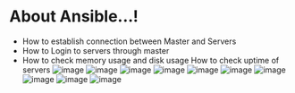 # About Ansible...!
* How to establish connection between Master and Servers
* How to Login to servers through master
* How to check memory usage and disk usage
How to check uptime of servers
![image](https://github.com/pooja-bhavani/About-DevOps/assets/147735975/d07c7697-6dcc-48ad-8b43-03c618473199)
![image](https://github.com/pooja-bhavani/About-DevOps/assets/147735975/2d676985-9ae1-445d-8e6e-47798d79fcbb)
![image](https://github.com/pooja-bhavani/About-DevOps/assets/147735975/2fe90ad8-e04d-46e4-a165-391b741606b1)
![image](https://github.com/pooja-bhavani/About-DevOps/assets/147735975/4b826285-f285-444c-9c0d-dfcaeada061f)
![image](https://github.com/pooja-bhavani/About-DevOps/assets/147735975/f6250de4-e151-4154-8893-8501c37f06f5)
![image](https://github.com/pooja-bhavani/About-DevOps/assets/147735975/1a8a092c-1067-489d-a77d-58206898e558)
![image](https://github.com/pooja-bhavani/About-DevOps/assets/147735975/3b09025f-40f6-4762-8be6-9ec32e023330)
![image](https://github.com/pooja-bhavani/About-DevOps/assets/147735975/d22dae39-a299-4368-a3ed-a847b31930cf)
![image](https://github.com/pooja-bhavani/About-DevOps/assets/147735975/878276ee-5dfd-44e9-9a77-af70b5e24612)
![image](https://github.com/pooja-bhavani/About-DevOps/assets/147735975/4d9e2d90-8759-4b07-84f2-78e77e4616e8)


